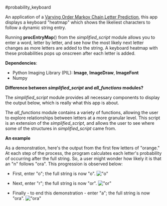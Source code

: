 #probability_keyboard

An application of a [Varying Order Markov Chain Letter Prediction](http://www.stat.purdue.edu/~mdw/CSOI/MarkovLab.html), this app displays a keyboard "heatmap" which shows the likeliest characters to follow a dynamic string entry. 

Running **procEntryMap**() from the *simplified_script* module allows you to enter a word, letter by letter, and see how the most likely next letter changes as more letters are added to the string. A keyboard heatmap with these probabilities pops up onscreen after each letter is added.

**Dependencies**:
* Python Imaging Library (PIL): **Image**, **ImageDraw**, **ImageFont**
* Numpy

**Difference between *simplified_script* and *all_functions* modules?**

The *simplified_script* module provides all necessary components to display the output below, which is really what this app is about.

The *all_functions* module contains a variety of functions, allowing the user to explore relationships between letters at a more granular level. This script is an extension of the *simplified_script*, and allows the user to see where some of the structures in *simplified_script* came from.

**An example**

As a demonstration, here's the output from the first few letters of "orange." At each step of the process, the program calculates each letter's probability of occurring after the full string. So, a user might wonder how likely it is that an "n" follows "ora". This progression is observed below:

* First, enter "o"; the full string is now "o". !["o"](http://i.imgur.com/jjQzYOK.png)

* Next, enter "r"; the full string is now "or". !["or"](http://i.imgur.com/ZXxkIzN.png)

* Finally - to end this demonstration - enter "a"; the full string is now "ora". !["ora"](http://i.imgur.com/NQGhvAj.png)
